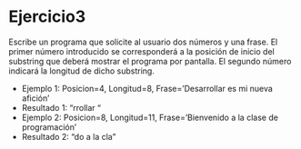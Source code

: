 # Ejercicio3

Escribe un programa que solicite al usuario dos números y una frase. El primer número introducido
se corresponderá a la posición de inicio del substring que deberá mostrar el programa por pantalla.
El segundo número indicará la longitud de dicho substring.

- Ejemplo 1: Posicion=4, Longitud=8, Frase=’Desarrollar es mi nueva afición’ 
- Resultado 1: “rrollar “
- Ejemplo 2: Posicion=8, Longitud=11, Frase=’Bienvenido a la clase de programación’
- Resultado 2: “do a la cla”